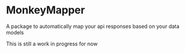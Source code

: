 # MonkeyMapper
A package to automatically map your api responses based on your data models

This is still a work in progress for now
